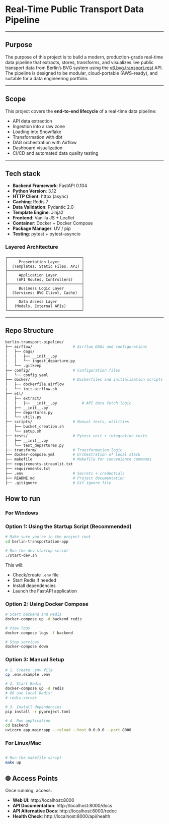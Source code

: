 # Real-Time Public Transport Data Pipeline

---

## Purpose

The purpose of this project is to build a modern, production-grade real-time data pipeline that extracts, stores, transforms, and visualizes live public transport data from Berlin’s BVG system using the [v6.bvg.transport.rest](https://v6.bvg.transport.rest) API. The pipeline is designed to be modular, cloud-portable (AWS-ready), and suitable for a data engineering portfolio.

---

## Scope

This project covers the **end-to-end lifecycle** of a real-time data pipeline:
- API data extraction
- Ingestion into a raw zone
- Loading into Snowflake
- Transformation with dbt
- DAG orchestration with Airflow
- Dashboard visualization
- CI/CD and automated data quality testing

---

## Tech stack

- **Backend Framework**: FastAPI 0.104
- **Python Version**: 3.12
- **HTTP Client**: httpx (async)
- **Caching**: Redis 7
- **Data Validation**: Pydantic 2.0
- **Template Engine**: Jinja2
- **Frontend**: Vanilla JS + Leaflet
- **Container**: Docker + Docker Compose
- **Package Manager**: UV / pip
- **Testing**: pytest + pytest-asyncio


### Layered Architecture

```
┌─────────────────────────────────┐
│     Presentation Layer          │
│  (Templates, Static Files, API) │
├─────────────────────────────────┤
│     Application Layer           │
│    (API Routes, Controllers)    │
├─────────────────────────────────┤
│     Business Logic Layer        │
│  (Services: BVG Client, Cache)  │
├─────────────────────────────────┤
│     Data Access Layer           │
│   (Models, External APIs)       │
└─────────────────────────────────┘
```
---

## Repo Structure

```bash
berlin-transport-pipeline/
├── airflow/                  # Airflow DAGs and configurations
│   ├── dags/
│   │   ├── __init__.py
│   │   └── ingest_departure.py
│   └── .gitkeep
├── config/                   # Configuration files
│   └── config.yaml
├── docker/                   # Dockerfiles and initialization scripts
│   ├── dockerfile.airflow
│   └── init-airflow.sh
├── etl/
│   ├── extract/
│   │   ├── __init__.py           # API data fetch logic
│   ├── __init__.py
│   ├── departures.py
│   └── utils.py
├── scripts/                  # Manual tests, utilities
│   ├── bucket_creation.sh
│   └── setup.sh
├── tests/                    # Pytest unit + integration tests
│   ├── __init__.py
│   └── test_departures.py
├── transform/                # Transformation logic
├── docker-compose.yml        # Orchestration of local stack
├── makefile                  # Makefile for convenience commands
├── requirements-streamlit.txt
├── requirements.txt
├── .env                      # Secrets + credentials
├── README.md                 # Project documentation
├── .gitignore                # Git ignore file
```

## How to run

### For Windows

### Option 1: Using the Startup Script (Recommended)

```bash
# Make sure you're in the project root
cd berlin-transportation-app

# Run the dev startup script
./start-dev.sh
```

This will:
- Check/create `.env` file
- Start Redis if needed
- Install dependencies
- Launch the FastAPI application

### Option 2: Using Docker Compose

```bash
# Start backend and Redis
docker-compose up -d backend redis

# View logs
docker-compose logs -f backend

# Stop services
docker-compose down
```

### Option 3: Manual Setup

```bash
# 1. Create .env file
cp .env.example .env

# 2. Start Redis
docker-compose up -d redis
# OR use local Redis:
# redis-server

# 3. Install dependencies
pip install -r pyproject.toml

# 4. Run application
cd backend
uvicorn app.main:app --reload --host 0.0.0.0 --port 8000
```

### For Linux/Mac
```bash

# Run the makefile script
make up
```

## 🌐 Access Points

Once running, access:

- **Web UI**: http://localhost:8000
- **API Documentation**: http://localhost:8000/docs
- **API Alternative Docs**: http://localhost:8000/redoc
- **Health Check**: http://localhost:8000/api/health